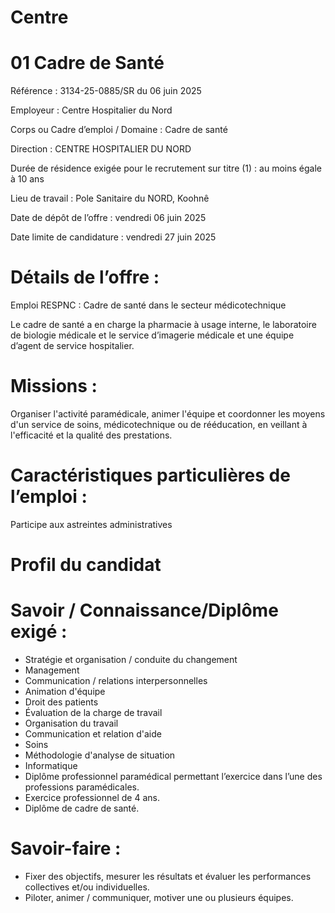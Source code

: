 # Centre

# 01 Cadre de Santé

Référence : 3134-25-0885/SR du 06 juin 2025

Employeur : Centre Hospitalier du Nord

Corps ou Cadre d’emploi / Domaine : Cadre de santé

Direction : CENTRE HOSPITALIER DU NORD

Durée de résidence exigée pour le recrutement sur titre (1) : au moins égale à 10 ans

Lieu de travail : Pole Sanitaire du NORD, Koohnê

Date de dépôt de l’offre : vendredi 06 juin 2025

Date limite de candidature : vendredi 27 juin 2025

# Détails de l’offre :

Emploi RESPNC : Cadre de santé dans le secteur médicotechnique

Le cadre de santé a en charge la pharmacie à usage interne, le laboratoire de biologie médicale et le service d’imagerie médicale et une équipe d’agent de service hospitalier.

# Missions :

Organiser l'activité paramédicale, animer l'équipe et coordonner les moyens d'un service de soins, médicotechnique ou de rééducation, en veillant à l'efficacité et la qualité des prestations.

# Caractéristiques particulières de l’emploi :

Participe aux astreintes administratives

# Profil du candidat

# Savoir / Connaissance/Diplôme exigé :

- Stratégie et organisation / conduite du changement
- Management
- Communication / relations interpersonnelles
- Animation d'équipe
- Droit des patients
- Évaluation de la charge de travail
- Organisation du travail
- Communication et relation d'aide
- Soins
- Méthodologie d'analyse de situation
- Informatique
- Diplôme professionnel paramédical permettant l’exercice dans l’une des professions paramédicales.
- Exercice professionnel de 4 ans.
- Diplôme de cadre de santé.

# Savoir-faire :

- Fixer des objectifs, mesurer les résultats et évaluer les performances collectives et/ou individuelles.
- Piloter, animer / communiquer, motiver une ou plusieurs équipes.
